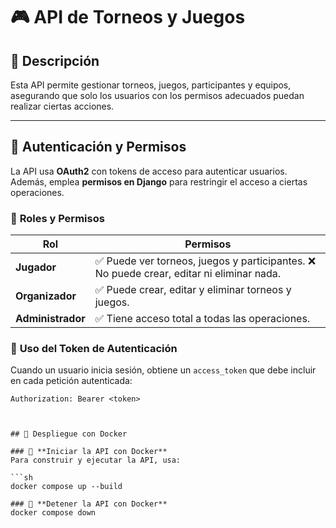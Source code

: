 # 🎮 API de Torneos y Juegos

## 📌 Descripción
Esta API permite gestionar torneos, juegos, participantes y equipos, asegurando que solo los usuarios con los permisos adecuados puedan realizar ciertas acciones.

---

## 🔐 Autenticación y Permisos

La API usa **OAuth2** con tokens de acceso para autenticar usuarios. Además, emplea **permisos en Django** para restringir el acceso a ciertas operaciones.

### 📌 **Roles y Permisos**  

| Rol        | Permisos |
|------------|---------|
| **Jugador** | ✅ Puede ver torneos, juegos y participantes. ❌ No puede crear, editar ni eliminar nada. |
| **Organizador** | ✅ Puede crear, editar y eliminar torneos y juegos. |
| **Administrador** | ✅ Tiene acceso total a todas las operaciones. |

### 📌 **Uso del Token de Autenticación**
Cuando un usuario inicia sesión, obtiene un `access_token` que debe incluir en cada petición autenticada:

```http
Authorization: Bearer <token>



## 🚀 Despliegue con Docker

### 🐳 **Iniciar la API con Docker**
Para construir y ejecutar la API, usa:

```sh
docker compose up --build

### 🐳 **Detener la API con Docker**
docker compose down